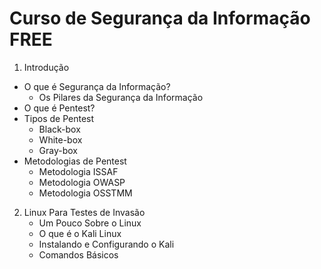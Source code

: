 # Curso de Segurança da Informação FREE

1. Introdução
  - O que é Segurança da Informação?
     - Os Pilares da Segurança da Informação
  - O que é Pentest?
  - Tipos de Pentest
      - Black-box
      - White-box
      - Gray-box
  - Metodologias de Pentest
     - Metodologia ISSAF
     - Metodologia OWASP
     - Metodologia OSSTMM

2. Linux Para Testes de Invasão
   - Um Pouco Sobre o Linux
   - O que é o Kali Linux
   - Instalando e Configurando o Kali
   - Comandos Básicos
